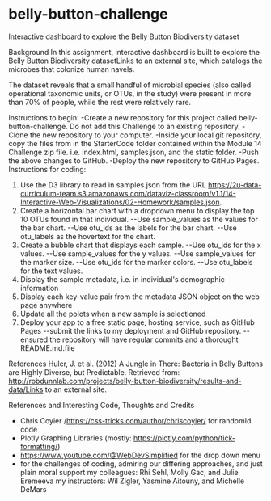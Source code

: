 # belly-button-challenge
Interactive dashboard to explore the Belly Button Biodiversity dataset

Background
In this assignment, interactive dashboard is built to explore the Belly Button Biodiversity datasetLinks to an external site, which catalogs the microbes that colonize human navels.

The dataset reveals that a small handful of microbial species (also called operational taxonomic units, or OTUs, in the study) were present in more than 70% of people, while the rest were relatively rare.

Instructions to begin:
-Create a new repository for this project called belly-button-challenge. Do not add this Challenge to an existing repository.
-Clone the new repository to your computer.
-Inside your local git repository, copy the files from in the StarterCode folder contained within the Module 14 Challenge zip file. i.e. index.html, samples.json, and the static folder.
-Push the above changes to GitHub.
-Deploy the new repository to GitHub Pages.
Instructions for coding:
1. Use the D3 library to read in samples.json from the URL https://2u-data-curriculum-team.s3.amazonaws.com/dataviz-classroom/v1.1/14-Interactive-Web-Visualizations/02-Homework/samples.json.
2. Create a horizontal bar chart with a dropdown menu to display the top 10 OTUs found in that individual.
    --Use sample_values as the values for the bar chart.
    --Use otu_ids as the labels for the bar chart.
    --Use otu_labels as the hovertext for the chart.
3. Create a bubble chart that displays each sample.
    --Use otu_ids for the x values.
    --Use sample_values for the y values.
    --Use sample_values for the marker size.
    --Use otu_ids for the marker colors.
    --Use otu_labels for the text values.
4. Display the sample metadata, i.e. in individual's demographic information
5. Display each key-value pair from the metadata JSON object on the web page anywhere
6. Update all the polots when a new sample is selectioned
7. Deploy your app to a free static page, hosting service, such as GitHub Pages
    --submit the links to my deployment and GitHub repository.
    -- ensured the repository will have regular commits and a thorought README.md.file


References
Hulcr, J. et al. (2012) A Jungle in There: Bacteria in Belly Buttons are Highly Diverse, but Predictable. Retrieved from: http://robdunnlab.com/projects/belly-button-biodiversity/results-and-data/Links to an external site.

References and Interesting Code, Thoughts and Credits
- Chris Coyier /https://css-tricks.com/author/chriscoyier/ for randomId code
- Plotly Graphing Libraries (mostly: https://plotly.com/python/tick-formatting/)
- https://www.youtube.com/@WebDevSimplified for the drop down menu
- for the challenges of coding, admiring our differing approaches, and just plain moral support
    my colleagues: Rhi Sehl, Molly Gac, and Julie Eremeeva
    my instructors: Wil Zigler, Yasmine Aitouny, and Michelle DeMars

